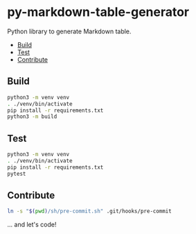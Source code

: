# py-markdown-table-generator <!-- omit in toc -->

Python library to generate Markdown table.

- [Build](#build)
- [Test](#test)
- [Contribute](#contribute)

## Build

```bash
python3 -m venv venv
. ./venv/bin/activate
pip install -r requirements.txt
python3 -m build
```

## Test

```bash
python3 -m venv venv
. ./venv/bin/activate
pip install -r requirements.txt
pytest
```

## Contribute

```bash
ln -s "$(pwd)/sh/pre-commit.sh" .git/hooks/pre-commit
```
... and let's code!
